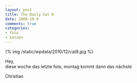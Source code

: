 ```yaml
--- 
layout: post
title: The Daily Cat 6
date: 2009-10-9
comments: true
categories: 
- foto
- katzen
---
```

{% img /static/wpdata/2010/12/cat8.jpg %}
<p>Hey, <br />diese woche das letzte foto, montag kommt dann das nächste <p /> Christian</p>
